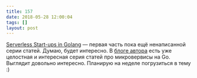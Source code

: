 ```yaml
---
title: 157
date: 2018-05-28 12:00:04
tags: []
layout: post
---
```


[Serverless Start-ups in Golang](https://ewanvalentine.io/serverless-start-ups-in-golang-part-1/) — первая часть пока ещё ненаписанной серии статей. Думаю, будет интересно. В [блоге автора](https://ewanvalentine.io/author/ewan/) есть уже целостная и интересная серия статей про микровервисы на Go. Выглядит довольно интересно. Планирую на неделе погрузиться в тему :)

